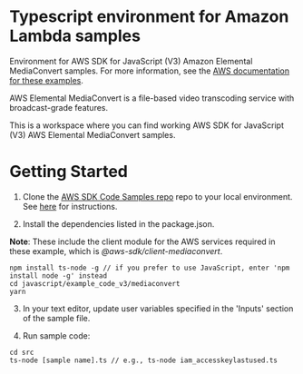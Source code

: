 # Typescript environment for Amazon Lambda samples
Environment for AWS SDK for JavaScript (V3) Amazon Elemental MediaConvert samples. For more information, see the [AWS documentation for these examples](https://docs.aws.amazon.com/sdk-for-javascript/v3/developer-guide/mediaconvert-examples.html).

AWS Elemental MediaConvert is a file-based video transcoding service with broadcast-grade features.

This is a workspace where you can find working AWS SDK for JavaScript (V3) AWS Elemental MediaConvert samples. 

# Getting Started

1. Clone the [AWS SDK Code Samples repo](https://github.com/awsdocs/aws-doc-sdk-examples) repo to your local environment. See [here](https://docs.github.com/en/github/creating-cloning-and-archiving-repositories/cloning-a-repository) for instructions.

1. Install the dependencies listed in the package.json.

**Note**: These include the client module for the AWS services required in these example, 
which is *@aws-sdk/client-mediaconvert*.
```
npm install ts-node -g // if you prefer to use JavaScript, enter 'npm install node -g' instead
cd javascript/example_code_v3/mediaconvert
yarn
```

3. In your text editor, update user variables specified in the 'Inputs' section of the sample file.

4. Run sample code:
```
cd src
ts-node [sample name].ts // e.g., ts-node iam_accesskeylastused.ts
```
